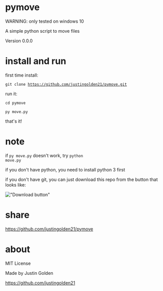 # pymove

WARNING: only tested on windows 10

A simple python script to move files

Version 0.0.0

# install and run

first time install:

<code>git clone https://github.com/justingolden21/pymove.git</code>

run it:

<code>cd pymove</code>

<code>py move.py</code>

that's it!

# note

if <code>py move.py</code> doesn't work, try <code>python move.py</code>

if you don't have python, you need to install python 3 first

if you don't have git, you can just download this repo from the button that looks like:

!["Download button"](https://i.imgur.com/0m1ReJp.png "Download Button")

# share

https://github.com/justingolden21/pymove

# about

MIT License

Made by Justin Golden

https://github.com/justingolden21
